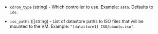 <!-- Code generated from the comments of the CDRomConfig struct in builder/vsphere/iso/step_add_cdrom.go; DO NOT EDIT MANUALLY -->

-   `cdrom_type` (string) - Which controller to use. Example: `sata`. Defaults to `ide`.
    
-   `iso_paths` ([]string) - List of datastore paths to ISO files that will be mounted to the VM.
    Example: `"[datastore1] ISO/ubuntu.iso"`.
    